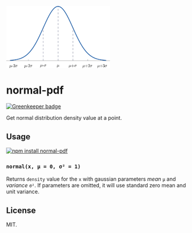 <img src="https://raw.githubusercontent.com/dfcreative/normal-pdf/master/image.jpg" alt="Normal distribution pdf" width="280"/>

# normal-pdf

[![Greenkeeper badge](https://badges.greenkeeper.io/dfcreative/normal-pdf.svg)](https://greenkeeper.io/)

Get normal distribution density value at a point.

## Usage

[![npm install normal-pdf](https://nodei.co/npm/normal-pdf.png?mini=true)](https://npmjs.org/package/normal-pdf/)

### `normal(x, μ = 0, σ² = 1)`

Returns `density` value for the `x` with gaussian parameters _mean_ `μ` and _variance_ `σ²`.
If parameters are omitted, it will use standard zero mean and unit variance.

## License

MIT.
